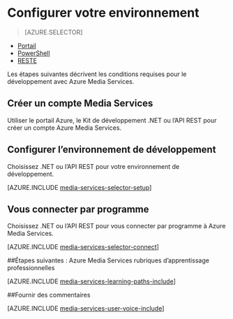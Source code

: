 <properties
    pageTitle="Configurer votre environnement | Microsoft Azure"
    description="Configurer votre environnement pour le développement avec Azure Media Services."
    services="media-services"
    documentationCenter=""
    authors="Juliako"
    manager="erikre"
    editor=""/>

<tags
    ms.service="media-services"
    ms.workload="media"
    ms.tgt_pltfrm="na"
    ms.devlang="na"
    ms.topic="get-started-article"
    ms.date="10/12/2016"
    ms.author="juliako"/>

# <a name="set-up-your-environment"></a>Configurer votre environnement

> [AZURE.SELECTOR]
- [Portail](media-services-portal-create-account.md)
- [PowerShell](media-services-manage-with-powershell.md)
- [RESTE](https://msdn.microsoft.com/library/azure/dn167014.aspx)
<a id="create_account"></a>

Les étapes suivantes décrivent les conditions requises pour le développement avec Azure Media Services.

## <a name="create-a-media-services-account"></a>Créer un compte Media Services

Utiliser le portail Azure, le Kit de développement .NET ou l’API REST pour créer un compte Azure Media Services.

<a id="setup_dev_env"></a>
## <a name="set-up-the-development-environment"></a>Configurer l’environnement de développement  

Choisissez .NET ou l’API REST pour votre environnement de développement.

[AZURE.INCLUDE [media-services-selector-setup](../../includes/media-services-selector-setup.md)]

<a id="connect"></a>
## <a name="connect-programmatically"></a>Vous connecter par programme

Choisissez .NET ou l’API REST pour vous connecter par programme à Azure Media Services.

[AZURE.INCLUDE [media-services-selector-connect](../../includes/media-services-selector-connect.md)]


##<a name="next-steps-azure-media-services-learning-paths"></a>Étapes suivantes : Azure Media Services rubriques d’apprentissage professionnelles

[AZURE.INCLUDE [media-services-learning-paths-include](../../includes/media-services-learning-paths-include.md)]

##<a name="provide-feedback"></a>Fournir des commentaires

[AZURE.INCLUDE [media-services-user-voice-include](../../includes/media-services-user-voice-include.md)]

